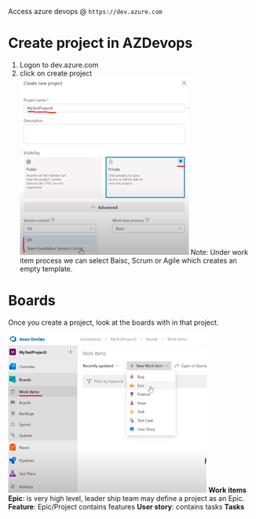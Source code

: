 Access azure devops @ `https://dev.azure.com`

# Create project in AZDevops
1. Logon to dev.azure.com
2. click on create project
![](Pasted%20image%2020220525203859.png)
Note: Under work item process we can select Baisc, Scrum or Agile which creates an empty template.

# Boards
Once you create a project, look at the boards with in that project.

![](Pasted%20image%2020220525204544.png)
**Work items**
**Epic**: is very high level, leader ship team may define a project as an Epic.
**Feature**: Epic/Project contains features
**User story**: contains tasks
**Tasks**